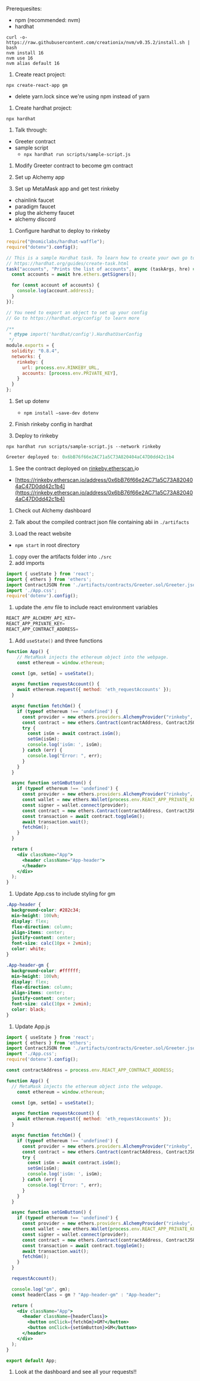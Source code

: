 Prerequesites:

- npm (recommended: nvm)
- hardhat

```
curl -o- https://raw.githubusercontent.com/creationix/nvm/v0.35.2/install.sh | bash
nvm install 16
nvm use 16
nvm alias default 16
```

1. Create react project:

`npx create-react-app gm`

- delete yarn.lock since we're using npm instead of yarn

1. Create hardhat project:

`npx hardhat`

1. Talk through:
- Greeter contract
- sample script
    - `npx hardhat run scripts/sample-script.js`

1. Modify Greeter contract to become gm contract

1. Set up Alchemy app
2. Set up MetaMask app and get test rinkeby
- chainlink faucet
- paradigm faucet
- plug the alchemy faucet
- alchemy discord

1. Configure hardhat to deploy to rinkeby

```jsx
require("@nomiclabs/hardhat-waffle");
require("dotenv").config();

// This is a sample Hardhat task. To learn how to create your own go to
// https://hardhat.org/guides/create-task.html
task("accounts", "Prints the list of accounts", async (taskArgs, hre) => {
  const accounts = await hre.ethers.getSigners();

  for (const account of accounts) {
    console.log(account.address);
  }
});

// You need to export an object to set up your config
// Go to https://hardhat.org/config/ to learn more

/**
 * @type import('hardhat/config').HardhatUserConfig
 */
module.exports = {
  solidity: "0.8.4",
  networks: {
    rinkeby: {
      url: process.env.RINKEBY_URL,
      accounts: [process.env.PRIVATE_KEY],
    }
  }
};
```

1. Set up dotenv
    - `npm install —save-dev dotenv`
    
2. Finish rinkeby config in hardhat
3. Deploy to rinkeby

`npx hardhat run scripts/sample-script.js --network rinkeby`

```jsx
Greeter deployed to: 0x6bB76f66e2AC71a5C73A820404aC47D0dd42c1b4
```

1. See the contract deployed on [rinkeby.etherscan.](http://rinkeby.etherscan.com)io
- [https://rinkeby.etherscan.io/address/0x6bB76f66e2AC71a5C73A820404aC47D0dd42c1b4](https://rinkeby.etherscan.io/address/0x6bB76f66e2AC71a5C73A820404aC47D0dd42c1b4)

1. Check out Alchemy dashboard

1. Talk about the compiled contract json file containing abi in `./artifacts`
2. Load the react website
- `npm start` in root directory
1. copy over the artifacts folder into `./src`
2. add imports

```jsx
import { useState } from 'react';
import { ethers } from 'ethers';
import ContractJSON from './artifacts/contracts/Greeter.sol/Greeter.json';
import './App.css';
require('dotenv').config();
```

1. update the .env file to include react environment variables

```jsx
REACT_APP_ALCHEMY_API_KEY=
REACT_APP_PRIVATE_KEY=
REACT_APP_CONTRACT_ADDRESS=
```

1. Add `useState()` and three functions

```jsx
function App() {
	// MetaMask injects the ethereum object into the webpage.
	const ethereum = window.ethereum;

  const [gm, setGm] = useState();

  async function requestAccount() {
    await ethereum.request({ method: 'eth_requestAccounts' });
  }

  async function fetchGm() {
    if (typeof ethereum !== 'undefined') {
      const provider = new ethers.providers.AlchemyProvider("rinkeby", process.env.REACT_APP_ALCHEMY_API_KEY);
      const contract = new ethers.Contract(contractAddress, ContractJSON.abi, provider);
      try {
        const isGm = await contract.isGm();
        setGm(isGm);
        console.log('isGm: ', isGm);
      } catch (err) {
        console.log("Error: ", err);
      }
    }
  }

  async function setGmButton() {
    if (typeof ethereum !== 'undefined') {
      const provider = new ethers.providers.AlchemyProvider("rinkeby", process.env.REACT_APP_ALCHEMY_API_KEY);
      const wallet = new ethers.Wallet(process.env.REACT_APP_PRIVATE_KEY, provider);
      const signer = wallet.connect(provider);
      const contract = new ethers.Contract(contractAddress, ContractJSON.abi, signer);
      const transaction = await contract.toggleGm();
      await transaction.wait();
      fetchGm();
    }
  }

  return (
    <div className="App">
      <header className="App-header">
      </header>
    </div>
  );
}
```

1. Update App.css to include styling for gm

```css
.App-header {
  background-color: #282c34;
  min-height: 100vh;
  display: flex;
  flex-direction: column;
  align-items: center;
  justify-content: center;
  font-size: calc(10px + 2vmin);
  color: white;
}

.App-header-gm {
  background-color: #ffffff;
  min-height: 100vh;
  display: flex;
  flex-direction: column;
  align-items: center;
  justify-content: center;
  font-size: calc(10px + 2vmin);
  color: black;
}
```

1. Update App.js

```jsx
import { useState } from 'react';
import { ethers } from 'ethers';
import ContractJSON from './artifacts/contracts/Greeter.sol/Greeter.json';
import './App.css';
require('dotenv').config();

const contractAddress = process.env.REACT_APP_CONTRACT_ADDRESS;

function App() {
  // MetaMask injects the ethereum object into the webpage.
	const ethereum = window.ethereum;

  const [gm, setGm] = useState();

  async function requestAccount() {
    await ethereum.request({ method: 'eth_requestAccounts' });
  }

  async function fetchGm() {
    if (typeof ethereum !== 'undefined') {
      const provider = new ethers.providers.AlchemyProvider("rinkeby", process.env.REACT_APP_ALCHEMY_API_KEY);
      const contract = new ethers.Contract(contractAddress, ContractJSON.abi, provider);
      try {
        const isGm = await contract.isGm();
        setGm(isGm);
        console.log('isGm: ', isGm);
      } catch (err) {
        console.log("Error: ", err);
      }
    }
  }

  async function setGmButton() {
    if (typeof ethereum !== 'undefined') {
      const provider = new ethers.providers.AlchemyProvider("rinkeby", process.env.REACT_APP_ALCHEMY_API_KEY);
      const wallet = new ethers.Wallet(process.env.REACT_APP_PRIVATE_KEY, provider);
      const signer = wallet.connect(provider);
      const contract = new ethers.Contract(contractAddress, ContractJSON.abi, signer);
      const transaction = await contract.toggleGm();
      await transaction.wait();
      fetchGm();
    }
  }

  requestAccount();

  console.log("gm", gm);
  const headerClass = gm ? "App-header-gm" : "App-header";

  return (
    <div className="App">
      <header className={headerClass}>
        <button onClick={fetchGm}>GM?</button>
        <button onClick={setGmButton}>GM</button>
      </header>
    </div>
  );
}

export default App;
```

1. Look at the dashboard and see all your requests!!